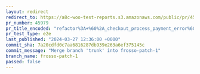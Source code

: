 ```yaml
---
layout: redirect
redirect_to: https://a8c-woo-test-reports.s3.amazonaws.com/public/pr/45979/e2e/index.html
pr_number: 45979
pr_title_encoded: "refactor%3A+%60%2A_checkout_process_payment_error%60+to+return+400+error+code"
pr_test_type: e2e
last_published: "2024-03-27 12:36:00 +0000"
commit_sha: 7a20cdfd0c7aa6816287db939e263a6ef375145c
commit_message: "Merge branch 'trunk' into frosso-patch-1"
branch_name: frosso-patch-1
passed: false
---
```

